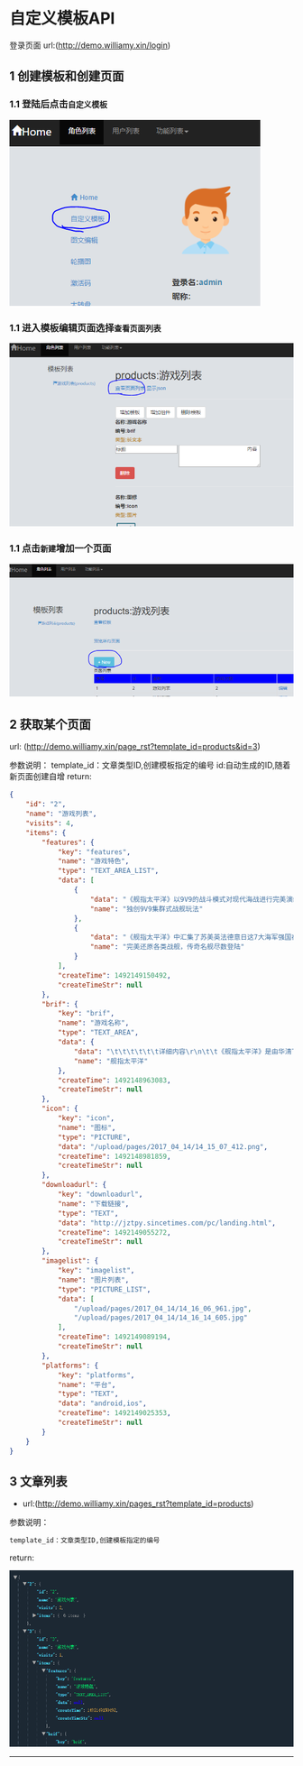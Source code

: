 # 自定义模板API  
登录页面 url:(http://demo.williamy.xin/login)
## 1 创建模板和创建页面
### 1.1 登陆后点击`自定义模板`
 ![icon](imgs/page_guide.PNG)
### 1.1 进入模板编辑页面选择`查看页面列表`
 ![icon](imgs/page_guide2.PNG)
### 1.1 点击`新建`增加一个页面
 ![icon](imgs/page_guide3.PNG)
## 2 获取某个页面
 url:
(http://demo.williamy.xin/page_rst?template_id=products&id=3)  
  
参数说明：
template_id：文章类型ID,创建模板指定的编号
id:自动生成的ID,随着新页面创建自增
 return:
``` json
{
    "id": "2",
    "name": "游戏列表",
    "visits": 4,
    "items": {
        "features": {
            "key": "features",
            "name": "游戏特色",
            "type": "TEXT_AREA_LIST",
            "data": [
                {
                    "data": "《舰指太平洋》以9V9的战斗模式对现代海战进行完美演绎，打造出标新立异的游戏结构，当然玩家也可以自行组建属于自己的无敌航母编队，战舰集群作战，阵容想怎么配就怎么配，我的阵容我做主，更有全方位攻击的地毯轰炸和直捣黄龙的远程打击，根据敌军阵型进行针对性的火力部署。",
                    "name": "独创9V9集群式战舰玩法"
                },
                {
                    "data": "《舰指太平洋》中汇集了苏美英法德意日这7大海军强国在一战、二战期间所有的服役战舰，有德国的无敌巨舰俾斯麦；当然也有英国的荣耀之舰伊丽莎白女王号；意大利的主力战列舰维托里奥级；法国的高射速火炮战列舰黎塞留级；以及苏联海军从沙皇海军手中继承的唯一战列舰甘古特级和日本的大和级战列舰，七国的传奇战舰悉数汇聚。",
                    "name": "完美还原各类战舰，传奇名舰尽数登陆"
                }
            ],
            "createTime": 1492149150492,
            "createTimeStr": null
        },
        "brif": {
            "key": "brif",
            "name": "游戏名称",
            "type": "TEXT_AREA",
            "data": {
                "data": "\t\t\t\t\t\t详细内容\r\n\t\t《舰指太平洋》是由华清飞扬研发的一款军事题材策略卡牌手游，游戏真实还原二战历史，完美再现海上争夺战。在《舰指太平洋》中，不仅有战役、争霸等经典玩法，还有富含变化的勋章、大地图等策略玩法，精彩不容错过！ 值得一提的是，《舰指太平洋》自2016年7月在韩国上线以来，迅速冲进韩国Google Play畅销榜前三，并长期稳定在前十的位置，创国产手游海外发行的新奇迹！\t\t\t",
                "name": "舰指太平洋"
            },
            "createTime": 1492148963083,
            "createTimeStr": null
        },
        "icon": {
            "key": "icon",
            "name": "图标",
            "type": "PICTURE",
            "data": "/upload/pages/2017_04_14/14_15_07_412.png",
            "createTime": 1492148981859,
            "createTimeStr": null
        },
        "downloadurl": {
            "key": "downloadurl",
            "name": "下载链接",
            "type": "TEXT",
            "data": "http://jztpy.sincetimes.com/pc/landing.html",
            "createTime": 1492149055272,
            "createTimeStr": null
        },
        "imagelist": {
            "key": "imagelist",
            "name": "图片列表",
            "type": "PICTURE_LIST",
            "data": [
                "/upload/pages/2017_04_14/14_16_06_961.jpg",
                "/upload/pages/2017_04_14/14_16_14_605.jpg"
            ],
            "createTime": 1492149089194,
            "createTimeStr": null
        },
        "platforms": {
            "key": "platforms",
            "name": "平台",
            "type": "TEXT",
            "data": "android,ios",
            "createTime": 1492149025353,
            "createTimeStr": null
        }
    }
}
```
## 3 文章列表  
- url:(http://demo.williamy.xin/pages_rst?template_id=products)  
 
  
参数说明：
``` xml
template_id：文章类型ID,创建模板指定的编号
```
return:

 ![icon](imgs/template_pages.PNG)
 
---  
 [图文编辑]:(https://github.com/WilliamGai/demo/blob/master/demo-app/doc/%E5%9B%BE%E6%96%87%E7%BC%96%E8%BE%91API.md)  
 [自定义模板]:(https://github.com/WilliamGai/demo/blob/master/demo-app/doc/%E8%87%AA%E5%AE%9A%E4%B9%89%E6%A8%A1%E6%9D%BFAPI.md)
